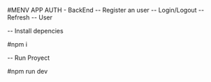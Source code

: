 #MENV APP AUTH - BackEnd 
-- Register an user 
-- Login/Logout
-- Refresh
-- User

-- Install depencies 

#npm i 

-- Run Proyect

#npm run dev